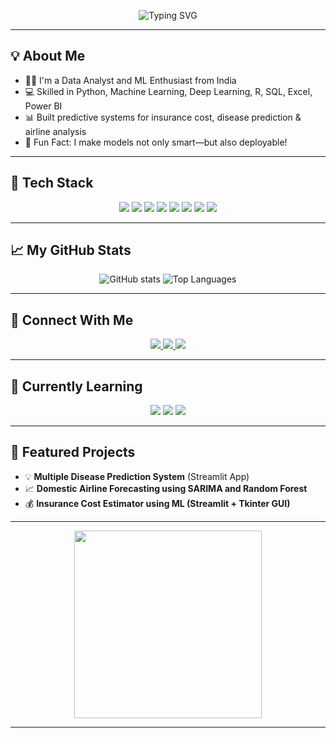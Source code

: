 <!-- Profile Banner -->
<p align="center">
  <img src="https://readme-typing-svg.herokuapp.com?font=Fira+Code&size=28&duration=3000&pause=1000&center=true&vCenter=true&width=800&lines=Hi+%F0%9F%91%8B%2C+I'm+Khadeer+Basha!;Data+Analyst+%7C+ML+%7C+AI+%7C+DL+%7C+Pythonist;Building+Smart+AI+Solutions+with+Python" alt="Typing SVG">
</p>

---

## 💡 About Me

- 👨‍💻 I'm a Data Analyst and ML Enthusiast from India  
- 💻 Skilled in Python, Machine Learning, Deep Learning, R, SQL, Excel, Power BI  
- 📊 Built predictive systems for insurance cost, disease prediction & airline analysis  
- 🧠 Fun Fact: I make models not only smart—but also deployable!

---

## 🚀 Tech Stack

<p align="center">
  <img src="https://img.shields.io/badge/-Python-3776AB?style=flat-square&logo=python&logoColor=white"/>
  <img src="https://img.shields.io/badge/-Pandas-150458?style=flat-square&logo=pandas&logoColor=white"/>
  <img src="https://img.shields.io/badge/-NumPy-013243?style=flat-square&logo=numpy&logoColor=white"/>
  <img src="https://img.shields.io/badge/-R-276DC3?style=flat-square&logo=r&logoColor=white"/>
  <img src="https://img.shields.io/badge/-SQL-4479A1?style=flat-square&logo=postgresql&logoColor=white"/>
  <img src="https://img.shields.io/badge/-PowerBI-F2C811?style=flat-square&logo=powerbi&logoColor=black"/>
  <img src="https://img.shields.io/badge/-Excel-217346?style=flat-square&logo=microsoft-excel&logoColor=white"/>
  <img src="https://img.shields.io/badge/-Streamlit-FF4B4B?style=flat-square&logo=streamlit&logoColor=white"/>
</p>

---

## 📈 My GitHub Stats

<p align="center">
  <img src="https://github-readme-stats.vercel.app/api?username=khadeerbasha44&show_icons=true&theme=radical" alt="GitHub stats" />
  <img src="https://github-readme-stats.vercel.app/api/top-langs/?username=khadeerbasha44&layout=compact&theme=radical" alt="Top Languages" />
</p>

---

## 🤝 Connect With Me

<p align="center">
  <a href="https://www.linkedin.com/in/khadeer-basha-k-0a3b4b278" target="_blank">
    <img src="https://img.shields.io/badge/LinkedIn-0A66C2?style=flat-square&logo=linkedin&logoColor=white"/>
  </a>
  <a href="mailto:khadeershaik2906@gmail.com">
    <img src="https://img.shields.io/badge/Gmail-D14836?style=flat-square&logo=gmail&logoColor=white"/>
  </a>
  <a href="https://github.com/khadeerbasha44">
    <img src="https://img.shields.io/badge/GitHub-333?style=flat-square&logo=github&logoColor=white"/>
  </a>
</p>

---

## 🌱 Currently Learning

<p align="center">
  <img src="https://img.shields.io/badge/-AutoML-00C853?style=for-the-badge&logo=google&logoColor=white"/>
  <img src="https://img.shields.io/badge/-NLP-6200EA?style=for-the-badge&logo=spacy&logoColor=white"/>
  <img src="https://img.shields.io/badge/-AI%20Productization-009688?style=for-the-badge&logo=mlflow&logoColor=white"/>
</p>

---

## 🧪 Featured Projects

- 💡 **Multiple Disease Prediction System** (Streamlit App)
- 📈 **Domestic Airline Forecasting using SARIMA and Random Forest**
- 💰 **Insurance Cost Estimator using ML (Streamlit + Tkinter GUI)**

---

<p align="center">
  <img src="https://media.giphy.com/media/qgQUggAC3Pfv687qPC/giphy.gif" width="300" />
</p>

---
